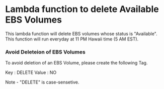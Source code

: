 # Lambda function to delete Available EBS Volumes

This lambda function will delete EBS volumes whose status is "Available".
This function will run everyday at 11 PM Hawaii time (5 AM EST).

### Avoid Deleteion of EBS Volumes

To avoid deletion of an EBS Volume, please create the following Tag.

Key : DELETE
Value : NO

Note - "DELETE" is case-sensetive.
